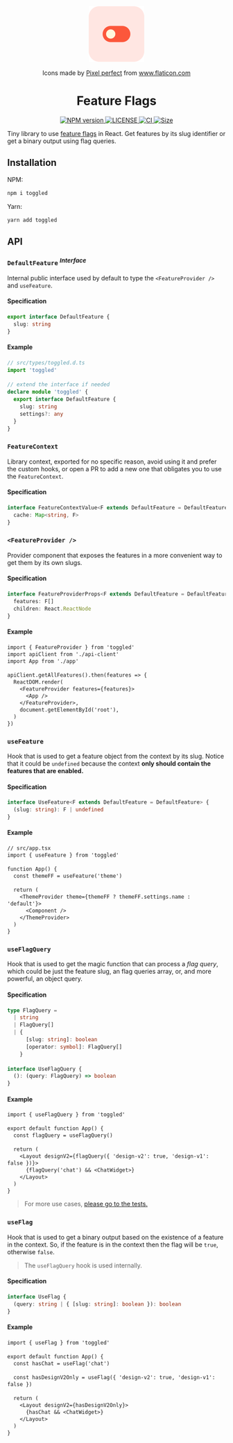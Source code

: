<p align="center">
  <img src="./logo/toggle.png" height="128" />
  <p align="center">Icons made by <a href="https://www.flaticon.com/authors/pixel-perfect" title="Pixel perfect">Pixel perfect</a> from <a href="https://www.flaticon.com/" title="Flaticon">www.flaticon.com</a></p>
</p>

<h1 align="center">
  Feature Flags
</h1>

<p align="center">
  <a href="https://npmjs.org/package/toggled">
    <img alt="NPM version" src="https://img.shields.io/npm/v/toggled.svg?style=for-the-badge">
  </a>
  <a href="https://github.com/rqbazan/toggled">
    <img alt="LICENSE" src="https://img.shields.io/github/license/rqbazan/toggled?style=for-the-badge">
  </a>
  <a href="https://github.com/rqbazan/toggled/actions/workflows/main.yml">
    <img alt="CI" src="https://img.shields.io/github/workflow/status/rqbazan/toggled/CI?label=CI&style=for-the-badge">
  </a>
  <a href="https://bundlephobia.com/package/toggled">
    <img alt="Size" src="https://img.shields.io/bundlephobia/minzip/toggled?style=for-the-badge">
  </a>
</p>

Tiny library to use [feature flags](https://martinfowler.com/articles/feature-toggles.html) in React. Get features by its slug identifier or get a binary output using flag queries.

## Installation

NPM:

```sh
npm i toggled
```

Yarn:

```sh
yarn add toggled
```

## API

### `DefaultFeature` <sup>_Interface_</sup>

Internal public interface used by default to type the `<FeatureProvider />` and `useFeature`.

#### Specification

```ts
export interface DefaultFeature {
  slug: string
}
```

#### Example

```ts
// src/types/toggled.d.ts
import 'toggled'

// extend the interface if needed
declare module 'toggled' {
  export interface DefaultFeature {
    slug: string
    settings?: any
  }
}
```

### `FeatureContext`

Library context, exported for no specific reason, avoid using it and prefer the custom hooks, or open a PR to add a new one that obligates you to use the `FeatureContext`.

#### Specification

```ts
interface FeatureContextValue<F extends DefaultFeature = DefaultFeature> {
  cache: Map<string, F>
}
```

### `<FeatureProvider />`

Provider component that exposes the features in a more convenient way to get them by its own slugs.

#### Specification

```ts
interface FeatureProviderProps<F extends DefaultFeature = DefaultFeature> {
  features: F[]
  children: React.ReactNode
}
```

#### Example

```tsx
import { FeatureProvider } from 'toggled'
import apiClient from './api-client'
import App from './app'

apiClient.getAllFeatures().then(features => {
  ReactDOM.render(
    <FeatureProvider features={features}>
      <App />
    </FeatureProvider>,
    document.getElementById('root'),
  )
})
```

### `useFeature`

Hook that is used to get a feature object from the context by its slug. Notice that it could be `undefined` because the context **only should contain the features that are enabled.**

#### Specification

```ts
interface UseFeature<F extends DefaultFeature = DefaultFeature> {
  (slug: string): F | undefined
}
```

#### Example

```tsx
// src/app.tsx
import { useFeature } from 'toggled'

function App() {
  const themeFF = useFeature('theme')

  return (
    <ThemeProvider theme={themeFF ? themeFF.settings.name : 'default'}>
      <Component />
    </ThemeProvider>
  )
}
```

### `useFlagQuery`

Hook that is used to get the magic function that can process a _flag query_, which could be just the feature slug, an flag queries array, or, and more powerful, an object query.

#### Specification

```ts
type FlagQuery =
  | string
  | FlagQuery[]
  | {
      [slug: string]: boolean
      [operator: symbol]: FlagQuery[]
    }

interface UseFlagQuery {
  (): (query: FlagQuery) => boolean
}
```

#### Example

```tsx
import { useFlagQuery } from 'toggled'

export default function App() {
  const flagQuery = useFlagQuery()

  return (
    <Layout designV2={flagQuery({ 'design-v2': true, 'design-v1': false })}>
      {flagQuery('chat') && <ChatWidget>}
    </Layout>
  )
}
```

> For more use cases, [please go to the tests.](./test/index.spec.tsx)

### `useFlag`

Hook that is used to get a binary output based on the existence of a feature in the context. So, if the feature is in the context then the flag will be `true`, otherwise `false`.

> The `useFlagQuery` hook is used internally.

#### Specification

```ts
interface UseFlag {
  (query: string | { [slug: string]: boolean }): boolean
}
```

#### Example

```tsx
import { useFlag } from 'toggled'

export default function App() {
  const hasChat = useFlag('chat')

  const hasDesignV2Only = useFlag({ 'design-v2': true, 'design-v1': false })

  return (
    <Layout designV2={hasDesignV2Only}>
      {hasChat && <ChatWidget>}
    </Layout>
  )
}
```
